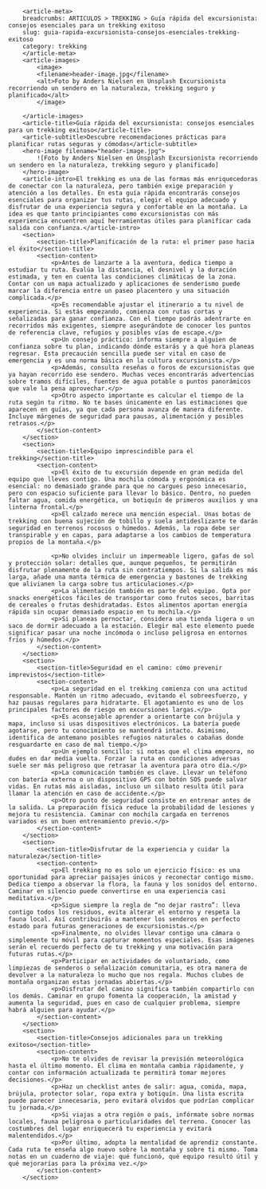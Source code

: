         <article-meta>
        breadcrumbs: ARTICULOS > TREKKING > Guía rápida del excursionista: consejos esenciales para un trekking exitoso
        slug: guia-rapida-excursionista-consejos-esenciales-trekking-exitoso
        category: trekking
        </article-meta>
        <article-images>
            <image>
            <filename>header-image.jpg</filename>
            <alt>Foto by Anders Nielsen en Unsplash Excursionista recorriendo un sendero en la naturaleza, trekking seguro y planificado</alt>
            </image>
            
        </article-images>
        <article-title>Guía rápida del excursionista: consejos esenciales para un trekking exitoso</article-title>
        <article-subtitle>Descubre recomendaciones prácticas para planificar rutas seguras y cómodas</article-subtitle>
        <hero-image filename="header-image.jpg">
            ![Foto by Anders Nielsen en Unsplash Excursionista recorriendo un sendero en la naturaleza, trekking seguro y planificado]
        </hero-image>
        <article-intro>El trekking es una de las formas más enriquecedoras de conectar con la naturaleza, pero también exige preparación y atención a los detalles. En esta guía rápida encontrarás consejos esenciales para organizar tus rutas, elegir el equipo adecuado y disfrutar de una experiencia segura y confortable en la montaña. La idea es que tanto principiantes como excursionistas con más experiencia encuentren aquí herramientas útiles para planificar cada salida con confianza.</article-intro>
        <section>
            <section-title>Planificación de la ruta: el primer paso hacia el éxito</section-title>
            <section-content>
                <p>Antes de lanzarte a la aventura, dedica tiempo a estudiar tu ruta. Evalúa la distancia, el desnivel y la duración estimada, y ten en cuenta las condiciones climáticas de la zona. Contar con un mapa actualizado y aplicaciones de senderismo puede marcar la diferencia entre un paseo placentero y una situación complicada.</p>
                <p>Es recomendable ajustar el itinerario a tu nivel de experiencia. Si estás empezando, comienza con rutas cortas y señalizadas para ganar confianza. Con el tiempo podrás adentrarte en recorridos más exigentes, siempre asegurándote de conocer los puntos de referencia clave, refugios y posibles vías de escape.</p>
                <p>Un consejo práctico: informa siempre a alguien de confianza sobre tu plan, indicando dónde estarás y a qué hora planeas regresar. Esta precaución sencilla puede ser vital en caso de emergencia y es una norma básica en la cultura excursionista.</p>
                <p>Además, consulta reseñas o foros de excursionistas que ya hayan recorrido ese sendero. Muchas veces encontrarás advertencias sobre tramos difíciles, fuentes de agua potable o puntos panorámicos que vale la pena aprovechar.</p>
                <p>Otro aspecto importante es calcular el tiempo de la ruta según tu ritmo. No te bases únicamente en las estimaciones que aparecen en guías, ya que cada persona avanza de manera diferente. Incluye márgenes de seguridad para pausas, alimentación y posibles retrasos.</p>
            </section-content>
        </section>
        <section>
            <section-title>Equipo imprescindible para el trekking</section-title>
            <section-content>
                <p>El éxito de tu excursión depende en gran medida del equipo que lleves contigo. Una mochila cómoda y ergonómica es esencial: no demasiado grande para que no cargues peso innecesario, pero con espacio suficiente para llevar lo básico. Dentro, no pueden faltar agua, comida energética, un botiquín de primeros auxilios y una linterna frontal.</p>
                <p>El calzado merece una mención especial. Unas botas de trekking con buena sujeción de tobillo y suela antideslizante te darán seguridad en terrenos rocosos o húmedos. Además, la ropa debe ser transpirable y en capas, para adaptarse a los cambios de temperatura propios de la montaña.</p>
                
                <p>No olvides incluir un impermeable ligero, gafas de sol y protección solar: detalles que, aunque pequeños, te permitirán disfrutar plenamente de la ruta sin contratiempos. Si la salida es más larga, añade una manta térmica de emergencia y bastones de trekking que alivianen la carga sobre tus articulaciones.</p>
                <p>La alimentación también es parte del equipo. Opta por snacks energéticos fáciles de transportar como frutos secos, barritas de cereales o frutas deshidratadas. Estos alimentos aportan energía rápida sin ocupar demasiado espacio en tu mochila.</p>
                <p>Si planeas pernoctar, considera una tienda ligera o un saco de dormir adecuado a la estación. Elegir mal este elemento puede significar pasar una noche incómoda o incluso peligrosa en entornos fríos y húmedos.</p>
            </section-content>
        </section>
        <section>
            <section-title>Seguridad en el camino: cómo prevenir imprevistos</section-title>
            <section-content>
                <p>La seguridad en el trekking comienza con una actitud responsable. Mantén un ritmo adecuado, evitando el sobreesfuerzo, y haz pausas regulares para hidratarte. El agotamiento es uno de los principales factores de riesgo en excursiones largas.</p>
                <p>Es aconsejable aprender a orientarte con brújula y mapa, incluso si usas dispositivos electrónicos. La batería puede agotarse, pero tu conocimiento se mantendrá intacto. Asimismo, identifica de antemano posibles refugios naturales o cabañas donde resguardarte en caso de mal tiempo.</p>
                <p>Un ejemplo sencillo: si notas que el clima empeora, no dudes en dar media vuelta. Forzar la ruta en condiciones adversas suele ser más peligroso que retrasar la aventura para otro día.</p>
                <p>La comunicación también es clave. Llevar un teléfono con batería externa o un dispositivo GPS con botón SOS puede salvar vidas. En rutas más aisladas, incluso un silbato resulta útil para llamar la atención en caso de accidente.</p>
                <p>Otro punto de seguridad consiste en entrenar antes de la salida. La preparación física reduce la probabilidad de lesiones y mejora tu resistencia. Caminar con mochila cargada en terrenos variados es un buen entrenamiento previo.</p>
            </section-content>
        </section>
        <section>
            <section-title>Disfrutar de la experiencia y cuidar la naturaleza</section-title>
            <section-content>
                <p>El trekking no es solo un ejercicio físico: es una oportunidad para apreciar paisajes únicos y reconectar contigo mismo. Dedica tiempo a observar la flora, la fauna y los sonidos del entorno. Caminar en silencio puede convertirse en una experiencia casi meditativa.</p>
                <p>Sigue siempre la regla de “no dejar rastro”: lleva contigo todos los residuos, evita alterar el entorno y respeta la fauna local. Así contribuirás a mantener los senderos en perfecto estado para futuras generaciones de excursionistas.</p>
                <p>Finalmente, no olvides llevar contigo una cámara o simplemente tu móvil para capturar momentos especiales. Esas imágenes serán el recuerdo perfecto de tu trekking y una motivación para futuras rutas.</p>
                <p>Participar en actividades de voluntariado, como limpiezas de senderos o señalización comunitaria, es otra manera de devolver a la naturaleza lo mucho que nos regala. Muchos clubes de montaña organizan estas jornadas abiertas.</p>
                <p>Disfrutar del camino significa también compartirlo con los demás. Caminar en grupo fomenta la cooperación, la amistad y aumenta la seguridad, pues en caso de cualquier problema, siempre habrá alguien para ayudar.</p>
            </section-content>
        </section>
        <section>
            <section-title>Consejos adicionales para un trekking exitoso</section-title>
            <section-content>
                <p>No te olvides de revisar la previsión meteorológica hasta el último momento. El clima en montaña cambia rápidamente, y contar con información actualizada te permitirá tomar mejores decisiones.</p>
                <p>Haz un checklist antes de salir: agua, comida, mapa, brújula, protector solar, ropa extra y botiquín. Una lista escrita puede parecer innecesaria, pero evitará olvidos que podrían complicar tu jornada.</p>
                <p>Si viajas a otra región o país, infórmate sobre normas locales, fauna peligrosa o particularidades del terreno. Conocer las costumbres del lugar enriquecerá tu experiencia y evitará malentendidos.</p>
                <p>Por último, adopta la mentalidad de aprendiz constante. Cada ruta te enseña algo nuevo sobre la montaña y sobre ti mismo. Toma notas en un cuaderno de viaje: qué funcionó, qué equipo resultó útil y qué mejorarías para la próxima vez.</p>
            </section-content>
        </section>